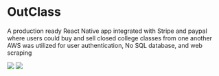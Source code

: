 # OutClass

A production ready React Native app integrated with Stripe and paypal where users could buy and sell closed college classes from one another AWS was utilized for user authentication, No SQL database, and web scraping

<img src="https://gitimages12.s3.amazonaws.com/image+(5).jpg" />
<a align="center" href="https://expo.io/@kzitouni/OutClass" target="_blank">
<img src="https://gitimages12.s3.amazonaws.com/LiveSite-svg.svg" />
</a>

